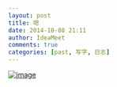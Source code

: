 ```yaml
---
layout: post
title: 嗯
date: 2014-10-08 21:11
author: IdeaMeet
comments: true
categories: [past, 写字, 日志]
---
```

<a href="http://ideameet.jd-app.com/jae/uploads/2014/10/wpid-screenshot_2014-10-18-18-44-02_14136290732051.jpg"><img title="Screenshot_2014-10-18-18-44-02_1413629073205.jpg" class="alignnone size-full" alt="image" src="http://ideameet.jd-app.com/jae/uploads/2014/10/wpid-screenshot_2014-10-18-18-44-02_14136290732051.jpg" /></a>
